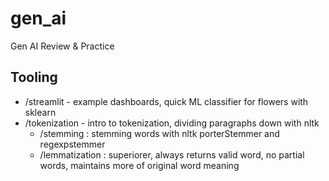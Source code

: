 # gen_ai

Gen AI Review & Practice

## Tooling
- /streamlit - example dashboards, quick ML classifier for flowers with sklearn
- /tokenization - intro to tokenization, dividing paragraphs down with nltk
    - /stemming : stemming words with nltk porterStemmer and regexpstemmer
    - /lemmatization : superiorer, always returns valid word, no partial words, maintains more of original word meaning
